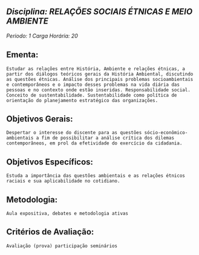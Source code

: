## *Disciplina: _RELAÇÕES SOCIAIS ÉTNICAS E MEIO AMBIENTE_*
*Periodo: _1_*
*Carga Horária: _20_*
 
## Ementa:
    Estudar as relações entre História, Ambiente e relações étnicas, a partir dos diálogos teóricos gerais da História Ambiental, discutindo as questões étnicas. Análise dos principais problemas socioambientais e contemporâneos e o impacto desses problemas na vida diária das pessoas e no contexto onde estão inseridas. Responsabilidade social. Conceito de sustentabilidade. Sustentabilidade como política de orientação do planejamento estratégico das organizações.
 
## Objetivos Gerais:
    Despertar o interesse do discente para as questões sócio-econômico-ambientais a fim de possibilitar a análise crítica dos dilemas contemporâneos, em prol da efetividade do exercício da cidadania.
 
## Objetivos Específicos:
    Estuda a importância das questões ambientais e as relações étnicos raciais e sua aplicabilidade no cotidiano.
 
## Metodologia:
    Aula expositiva, debates e metodologia ativas
 
## Critérios de Avaliação:
    Avaliação (prova) participação seminários